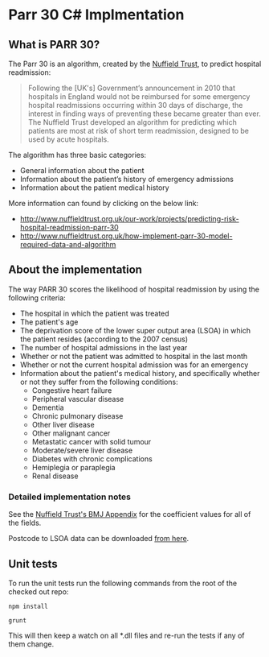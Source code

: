 Parr 30 C# Implmentation
========================

What is PARR 30?
----------------

The Parr 30 is an algorithm, created by the [Nuffield Trust](http://www.nuffieldtrust.org.uk/), to predict hospital readmission:

> Following the [UK's] Government’s announcement in 2010 that hospitals in England would not be reimbursed for some emergency hospital readmissions occurring 
> within 30 days of discharge, the interest in finding ways of preventing these became greater than ever. The Nuffield Trust developed an algorithm for 
> predicting which patients are most at risk of short term readmission, designed to be used by acute hospitals.

The algorithm has three basic categories:

* General information about the patient
* Information about the patient’s history of emergency admissions
* Information about the patient medical history

More information can found by clicking on the below link:

* http://www.nuffieldtrust.org.uk/our-work/projects/predicting-risk-hospital-readmission-parr-30
* http://www.nuffieldtrust.org.uk/how-implement-parr-30-model-required-data-and-algorithm

About the implementation
------------------------

The way PARR 30 scores the likelihood of hospital readmission by using the following criteria:

* The hospital in which the patient was treated
* The patient's age
* The deprivation score of the lower super output area (LSOA) in which the patient resides (according to the 2007 census)
* The number of hospital admissions in the last year
* Whether or not the patient was admitted to hospital in the last month
* Whether or not the current hospital admission was for an emergency
* Information about the patient's medical history, and specifically whether or not they suffer from the following conditions:
    * Congestive heart failure
    * Peripheral vascular disease
    * Dementia
    * Chronic pulmonary disease
    * Other liver disease
    * Other malignant cancer
    * Metastatic cancer with solid tumour
    * Moderate/severe liver disease
    * Diabetes with chronic complications
    * Hemiplegia or paraplegia
    * Renal disease

### Detailed implementation notes

See the [Nuffield Trust's BMJ Appendix](http://bmjopen.bmj.com/content/2/4/e001667/suppl/DC1) for the coefficient values for all of the fields.

Postcode to LSOA data can be downloaded [from here](http://data.gov.uk/dataset/index_of_multiple_deprivation_imd_2007). 

Unit tests
----------

To run the unit tests run the following commands from the root of the checked out repo:

```
npm install
```

```
grunt
```

This will then keep a watch on all *.dll files and re-run the tests if any of them change. 
